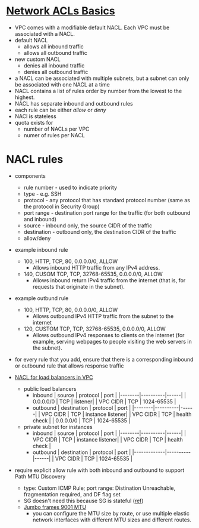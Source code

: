 # [Network ACLs Basics](https://docs.aws.amazon.com/vpc/latest/userguide/vpc-network-acls.html#nacl-basics)

- VPC comes with a modifiable default NACL. Each VPC must be associated with a NACL.
- default NACL
  - allows all inbound traffic
  - allows all outbound traffic
- new custom NACL
  - denies all inbound traffic
  - denies all outbound traffic
- a NACL can be associated with multiple subnets, but a subnet can only be associated with one NACL at a time
- NACL contains a list of rules order by number from the lowest to the highest.
- NACL has separate inbound and outbound rules
- each rule can be either _allow_ or _deny_
- NACl is stateless
- quota exists for
  - number of NACLs per VPC
  - numer of rules per NACL
  
# NACL rules

- components
  - rule number - used to indicate priority
  - type - e.g. SSH
  - protocol - any protocol that has standard protocol number (same as the protocol in Security Group)
  - port range - destination port range for the traffic (for both outbound and inbound)
  - source - inbound only, the source CIDR of the traffic 
  - destination - outbound only, the destination CIDR of the traffic
  - allow/deny
- example inbound rule
  - 100, HTTP, TCP, 80, 0.0.0.0/0, ALLOW
    - Allows inbound HTTP traffic from any IPv4 address.
  - 140, CUSOM TCP, TCP, 32768-65535, 0.0.0.0/0, ALLOW
    - Allows inbound return IPv4 traffic from the internet (that is, for requests that originate in the subnet).
- example outbund rule
  - 100, HTTP, TCP, 80, 0.0.0.0/0, ALLOW
    - Allows outbound IPv4 HTTP traffic from the subnet to the internet
  - 120, CUSTOM TCP, TCP, 32768-65535, 0.0.0.0/0, ALLOW
    - Allows outbound IPv4 responses to clients on the internet (for example, serving webpages to people visiting the web servers in the subnet).
- for every rule that you add, ensure that there is a corresponding inbound or outbound rule that allows response traffic
- [NACL for load balancers in VPC](https://docs.aws.amazon.com/elasticloadbalancing/latest/classic/elb-security-groups.html#elb-vpc-nacl)
  - public load balancers 
    - inbound
      | source | protocol | port |
      |--------|----------|------|
      | 0.0.0.0/0 | TCP | listener|
      | VPC CIDR | TCP | 1024-65535 |
    - outbound
      | destination | protocol | port |
      |--------|----------|------|
      | VPC CIDR | TCP | instance listener|
      | VPC CIDR | TCP | health check |
      | 0.0.0.0/0 | TCP | 1024-65535 |
  - private subnet for instances
    - inbound
      | source | protocol | port |
      |--------|----------|------|
      | VPC CIDR | TCP | instance listener|
      | VPC CIDR | TCP | health check |
    - outbound
      | destination | protocol | port |
      |-------------|----------|------|
      | VPC CIDR    | TCP      | 1024-65535 |
      
      
- require explicit allow rule with both inbound and outbound to support Path MTU Discovery
  - type: Custom ICMP Rule; port range: Distination Unreachable, fragmentation required, and DF flag set
  - SG doesn't need this because SG is stateful ([ref](https://docs.aws.amazon.com/AWSEC2/latest/UserGuide/network_mtu.html#path_mtu_discovery))
  - [Jumbo frames 9001 MTU](https://docs.aws.amazon.com/AWSEC2/latest/UserGuide/network_mtu.html#jumbo_frame_instances)
    - you can configure the MTU size by route, or use multiple elastic network interfaces with different MTU sizes and different routes.
  
  

  
